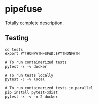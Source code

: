# pipefuse

Totally complete description.

## Testing

```
cd tests
export PYTHONPATH=$PWD:$PYTHONPATH

# To run containerized tests
pytest -s -v docker

# To run tests locally
pytest -s -v local

# To run containerized tests in parallel
pip install pytest-xdist
pytest -s -v -n 2 docker
```

